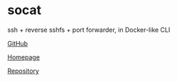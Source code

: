 # socat

ssh + reverse sshfs + port forwarder, in Docker-like CLI

[GitHub](https://github.com/repo.or.cz/socat.git)

[Homepage](http://www.dest-unreach.org/socat/)

[Repository](https://repo.or.cz/socat.git)
